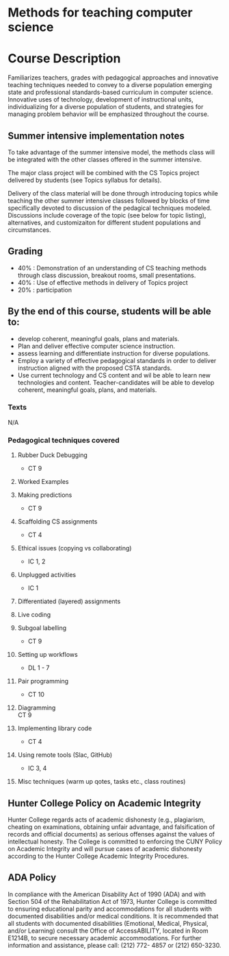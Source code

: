 # Methods for teaching computer science

# Course Description

Familiarizes teachers, grades with pedagogical approaches and
innovative teaching techniques needed to convey to a diverse
population emerging state and professional standards-based curriculum
in computer science. Innovative uses of technology, development of
instructional units, individualizing for a diverse population of
students, and strategies for managing problem behavior will be
emphasized throughout the course.

## Summer intensive implementation notes

To take advantage of the summer intensive model, the methods class
will be integrated with the other classes offered in the summer intensive. 

The major class project will be combined with the CS Topics project
delivered by students (see Topics syllabus for details).

Delivery of the class material will be done through introducing topics
while teaching the other summer intensive classes followed by blocks
of time specifically devoted to discussion of the pedagical techniques
modeled. Discussions include coverage of the topic (see below for
topic listing), alternatives, and customizaiton for different student
populations and circumstances.

## Grading

 - 40% : Demonstration of an understanding of CS teaching methods through class discussion, breakout rooms, small presentations.
 - 40% : Use of effective methods in delivery of Topics project
 - 20% : participation


## By the end of this course, students will be able to:
   - develop coherent, meaningful goals, plans and materials.
   - Plan and deliver effective computer science instruction.
   - assess learning and differentiate instruction for diverse populations.
   - Employ a variety of effective pedagogical standards in order to deliver instruction aligned with the proposed CSTA standards.
   - Use current technology and CS content and wil be able to learn new technologies and content. Teacher-candidates will be able to develop coherent, meaningful goals, plans, and materials.

### Texts

N/A


### Pedagogical techniques covered

1. Rubber Duck Debugging 
   - CT 9
1. Worked Examples
1. Making predictions
   - CT 9
1. Scaffolding CS assignments
   - CT 4 
1. Ethical issues (copying vs collaborating)
   - IC 1, 2 
1. Unplugged activities
   - IC 1
1. Differentiated (layered) assignments
1. Live coding
1. Subgoal labelling
   - CT 9
1. Setting up workflows
	- DL 1 - 7
1. Pair programming
   - CT 10
1. Diagramming  
   CT 9

1. Implementing library code
   - CT 4
1. Using remote tools (Slac, GitHub)
   - IC 3, 4
1. Misc techniques (warm up qotes, tasks etc., class routines)

## Hunter College Policy on Academic Integrity

Hunter College regards acts of academic dishonesty (e.g., plagiarism, cheating on examinations,
obtaining unfair advantage, and falsification of records and official documents) as serious offenses
against the values of intellectual honesty. The College is committed to enforcing the CUNY Policy
on Academic Integrity and will pursue cases of academic dishonesty according to the Hunter College
Academic Integrity Procedures.

## ADA Policy

In compliance with the American Disability Act of 1990 (ADA) and with Section 504 of the
Rehabilitation Act of 1973, Hunter College is committed to ensuring educational parity and
accommodations for all students with documented disabilities and/or medical conditions. It is
recommended that all students with documented disabilities (Emotional, Medical, Physical, and/or
Learning) consult the Office of AccessABILITY, located in Room E1214B, to secure necessary
academic accommodations. For further information and assistance, please call: (212) 772- 4857 or
(212) 650-3230.
